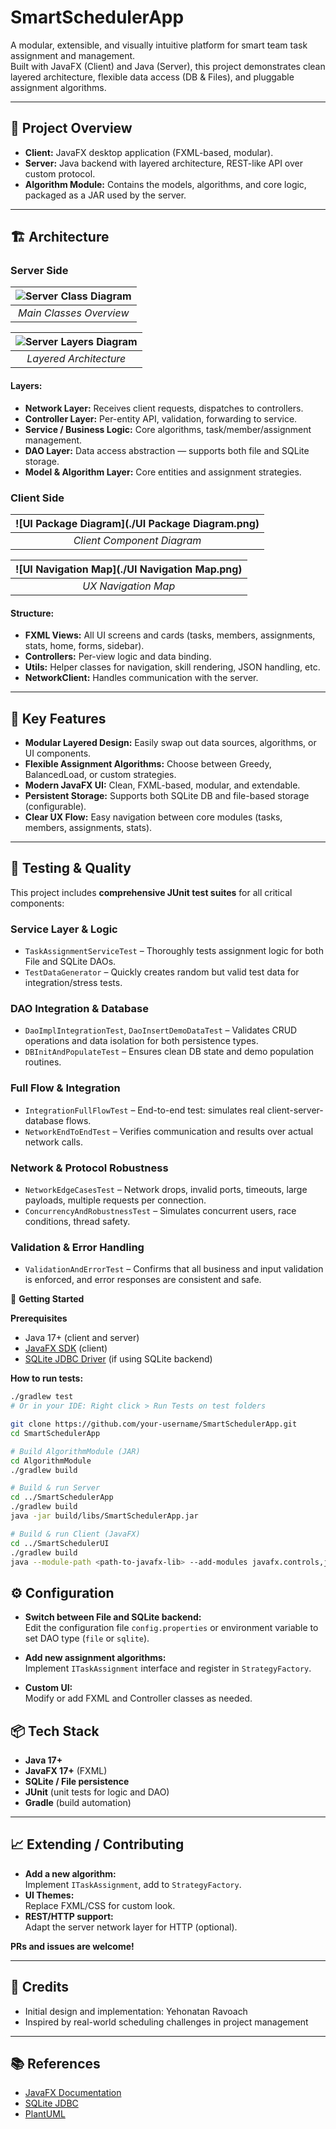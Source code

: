 # SmartSchedulerApp

A modular, extensible, and visually intuitive platform for smart team task assignment and management.  
Built with JavaFX (Client) and Java (Server), this project demonstrates clean layered architecture, flexible data access (DB & Files), and pluggable assignment algorithms.

---

## 📸 **Project Overview**

- **Client:** JavaFX desktop application (FXML-based, modular).
- **Server:** Java backend with layered architecture, REST-like API over custom protocol.
- **Algorithm Module:** Contains the models, algorithms, and core logic, packaged as a JAR used by the server.

---

## 🏗️ **Architecture**

### Server Side

| ![Server Class Diagram](./Server_Class_Diagram.png) |
|:--:|
| *Main Classes Overview* |

| ![Server Layers Diagram](./Server_Layers_Diagram.png) |
|:--:|
| *Layered Architecture* |

#### **Layers:**
- **Network Layer:** Receives client requests, dispatches to controllers.
- **Controller Layer:** Per-entity API, validation, forwarding to service.
- **Service / Business Logic:** Core algorithms, task/member/assignment management.
- **DAO Layer:** Data access abstraction — supports both file and SQLite storage.
- **Model & Algorithm Layer:** Core entities and assignment strategies.

### Client Side

| ![UI Package Diagram](./UI Package Diagram.png) |
|:-----------------------------------------------:|
|           *Client Component Diagram*            |

| ![UI Navigation Map](./UI Navigation Map.png) |
|:---------------------------------------------:|
|              *UX Navigation Map*              |

#### **Structure:**
- **FXML Views:** All UI screens and cards (tasks, members, assignments, stats, home, forms, sidebar).
- **Controllers:** Per-view logic and data binding.
- **Utils:** Helper classes for navigation, skill rendering, JSON handling, etc.
- **NetworkClient:** Handles communication with the server.

---

## 🧠 **Key Features**

- **Modular Layered Design:** Easily swap out data sources, algorithms, or UI components.
- **Flexible Assignment Algorithms:** Choose between Greedy, BalancedLoad, or custom strategies.
- **Modern JavaFX UI:** Clean, FXML-based, modular, and extendable.
- **Persistent Storage:** Supports both SQLite DB and file-based storage (configurable).
- **Clear UX Flow:** Easy navigation between core modules (tasks, members, assignments, stats).

---

## 🧪 **Testing & Quality**

This project includes **comprehensive JUnit test suites** for all critical components:

### **Service Layer & Logic**
- `TaskAssignmentServiceTest` – Thoroughly tests assignment logic for both File and SQLite DAOs.
- `TestDataGenerator` – Quickly creates random but valid test data for integration/stress tests.

### **DAO Integration & Database**
- `DaoImplIntegrationTest`, `DaoInsertDemoDataTest` – Validates CRUD operations and data isolation for both persistence types.
- `DBInitAndPopulateTest` – Ensures clean DB state and demo population routines.

### **Full Flow & Integration**
- `IntegrationFullFlowTest` – End-to-end test: simulates real client-server-database flows.
- `NetworkEndToEndTest` – Verifies communication and results over actual network calls.

### **Network & Protocol Robustness**
- `NetworkEdgeCasesTest` – Network drops, invalid ports, timeouts, large payloads, multiple requests per connection.
- `ConcurrencyAndRobustnessTest` – Simulates concurrent users, race conditions, thread safety.

### **Validation & Error Handling**
- `ValidationAndErrorTest` – Confirms that all business and input validation is enforced, and error responses are consistent and safe.

🚀 **Getting Started**

**Prerequisites**

- Java 17+ (client and server)
- [JavaFX SDK](https://openjfx.io/) (client)
- [SQLite JDBC Driver](https://github.com/xerial/sqlite-jdbc) (if using SQLite backend)


**How to run tests:**
```bash
./gradlew test
# Or in your IDE: Right click > Run Tests on test folders

git clone https://github.com/your-username/SmartSchedulerApp.git
cd SmartSchedulerApp

# Build AlgorithmModule (JAR)
cd AlgorithmModule
./gradlew build

# Build & run Server
cd ../SmartSchedulerApp
./gradlew build
java -jar build/libs/SmartSchedulerApp.jar

# Build & run Client (JavaFX)
cd ../SmartSchedulerUI
./gradlew build
java --module-path <path-to-javafx-lib> --add-modules javafx.controls,javafx.fxml -jar build/libs/SmartSchedulerUI.jar

```

## ⚙️ **Configuration**

- **Switch between File and SQLite backend:**  
  Edit the configuration file `config.properties` or environment variable to set DAO type (`file` or `sqlite`).

- **Add new assignment algorithms:**  
  Implement `ITaskAssignment` interface and register in `StrategyFactory`.

- **Custom UI:**  
  Modify or add FXML and Controller classes as needed.

## 📦 **Tech Stack**

- **Java 17+**
- **JavaFX 17+** (FXML)
- **SQLite / File persistence**
- **JUnit** (unit tests for logic and DAO)
- **Gradle** (build automation)

---

## 📈 **Extending / Contributing**

- **Add a new algorithm:**  
  Implement `ITaskAssignment`, add to `StrategyFactory`.
- **UI Themes:**  
  Replace FXML/CSS for custom look.
- **REST/HTTP support:**  
  Adapt the server network layer for HTTP (optional).

**PRs and issues are welcome!**

---

## 🙏 **Credits**

- Initial design and implementation: Yehonatan Ravoach
- Inspired by real-world scheduling challenges in project management


---

## 📚 **References**

- [JavaFX Documentation](https://openjfx.io/)
- [SQLite JDBC](https://github.com/xerial/sqlite-jdbc)
- [PlantUML](https://plantuml.com/)


